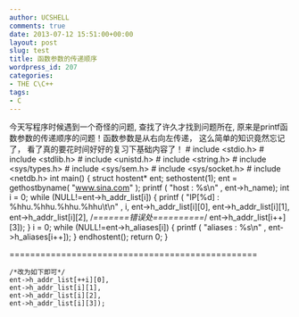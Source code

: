 ```yaml
---
author: UCSHELL
comments: true
date: 2013-07-12 15:51:00+00:00
layout: post
slug: test
title: 函数参数的传递顺序
wordpress_id: 207
categories:
- THE C\C++
tags:
- C
---
```


今天写程序时候遇到一个奇怪的问题, 查找了许久才找到问题所在, 原来是printf函数参数的传递顺序的问题！函数参数是从右向左传递， 这么简单的知识竟然忘记了， 看了真的要花时间好好的复习下基础内容了！
    # include <stdio.h>
    # include <stdlib.h>
    # include <unistd.h>
    # include <string.h>
    # include <sys/types.h>
    # include <sys/sem.h>
    # include <sys/socket.h>
    # include <netdb.h>
    int main()
    {
        struct hostent* ent;
        sethostent(1);
        ent = gethostbyname( "www.sina.com" );
        printf ( "host : %s\n" , ent->h_name);
        int i = 0;
        while (NULL!=ent->h_addr_list[i])
        {
            printf ( "IP[%d] : %hhu.%hhu.%hhu.%hhu\t\n" , i,
            ent->h_addr_list[i][0],
            ent->h_addr_list[i][1],
            ent->h_addr_list[i][2],
            /*=======错误处==========*/
            ent->h_addr_list[i++][3]);
        }
        i = 0;
        while (NULL!=ent->h_aliases[i])
        {
        	printf ( "aliases : %s\n" , ent->h_aliases[i++]);
        }
        endhostent();
        return 0;
    }

\================================================

    /*改为如下即可*/
    ent->h_addr_list[++i][0],
    ent->h_addr_list[i][1],
    ent->h_addr_list[i][2],
    ent->h_addr_list[i][3]);